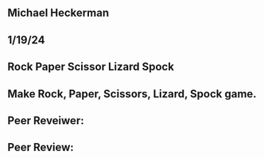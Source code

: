 ## Michael Heckerman
## 1/19/24
## Rock Paper Scissor Lizard Spock
## Make Rock, Paper, Scissors, Lizard, Spock game.

## Peer Reveiwer:
## Peer Review:

